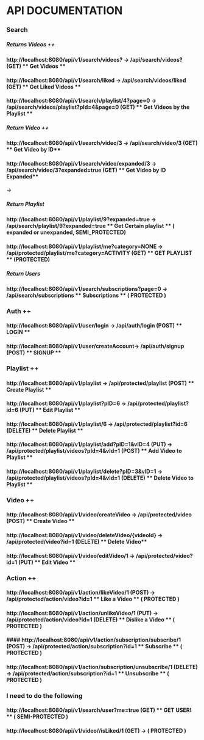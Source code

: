 # API DOCUMENTATION
 
###  Search 
##### Returns Videos ++
#### http://localhost:8080/api/v1/search/videos? -> /api/search/videos? (GET) ** Get Videos **
#### http://localhost:8080/api/v1/search/liked -> /api/search/videos/liked (GET)  ** Get Liked Videos **
#### http://localhost:8080/api/v1/search/playlist/4?page=0 -> /api/search/videos/playlist?pId=4&page=0 (GET) ** Get Videos by the Playlist **
##### Return Video ++
#### http://localhost:8080/api/v1/search/video/3 -> /api/search/video/3 (GET) ** Get Video by ID**
#### http://localhost:8080/api/v1/search/video/expanded/3 -> /api/search/video/3?expanded=true (GET) ** Get Video by ID Expanded**
 -> 
##### Return Playlist
#### http://localhost:8080/api/v1/playlist/9?expanded=true -> /api/search/playlist/9?expanded=true ** Get Certain playlist **  ( expanded or unexpanded, SEMI_PROTECTED)
#### http://localhost:8080/api/v1/playlist/me?category=NONE -> /api/protected/playlist/me?category=ACTIVITY (GET) ** GET PLAYLIST ** (PROTECTED)
##### Return Users
#### http://localhost:8080/api/v1/search/subscriptions?page=0 -> /api/search/subscriptions ** Subscriptions ** ( PROTECTED )
#### 

### Auth ++ 
#### http://localhost:8080/api/v1/user/login -> /api/auth/login (POST) ** LOGIN **
#### http://localhost:8080/api/v1/user/createAccount-> /api/auth/signup (POST) ** SIGNUP **

### Playlist ++
#### http://localhost:8080/api/v1/playlist -> /api/protected/playlist (POST) ** Create Playlist **
#### http://localhost:8080/api/v1/playlist?pID=6  -> /api/protected/playlist?id=6 (PUT) ** Edit Playlist **
#### http://localhost:8080/api/v1/playlist/6  -> /api/protected/playlist?id=6 (DELETE) ** Delete Playlist **
#### http://localhost:8080/api/v1/playlist/add?pID=1&vID=4 (PUT) -> /api/protected/playlist/videos?pId=4&vId=1 (POST) ** Add Video to Playlist **
#### http://localhost:8080/api/v1/playlist/delete?pID=3&vID=1  -> /api/protected/playlist/videos?pId=4&vId=1 (DELETE) ** Delete Video to Playlist **


### Video ++
#### http://localhost:8080/api/v1/video/createVideo  -> /api/protected/video (POST) ** Create Video **
#### http://localhost:8080/api/v1/video/deleteVideo/{videoId} -> /api/protected/video?id=1 (DELETE) ** Delete Video**
#### http://localhost:8080/api/v1/video/editVideo/1   -> /api/protected/video?id=1 (PUT)  ** Edit Video **

### Action ++
#### http://localhost:8080/api/v1/action/likeVideo/1 (POST) -> /api/protected/action/video?id=1 ** Like a Video ** ( PROTECTED )
#### http://localhost:8080/api/v1/action/unlikeVideo/1 (PUT) -> /api/protected/action/video?id=1  (DELETE) ** Dislike a Video ** ( PROTECTED )
#### #### http://localhost:8080/api/v1/action/subscription/subscribe/1 (POST) -> /api/protected/action/subscription?id=1  ** Subscribe ** ( PROTECTED )
#### http://localhost:8080/api/v1/action/subscription/unsubscribe/1 (DELETE) -> /api/protected/action/subscription?id=1 ** Unsubscribe ** ( PROTECTED )
#### 


### I need to do the following
#### http://localhost:8080/api/v1/search/user?me=true (GET) ** GET USER! ** ( SEMI-PROTECTED )


#### http://localhost:8080/api/v1/video//isLiked/1 (GET) ->  ( PROTECTED )
